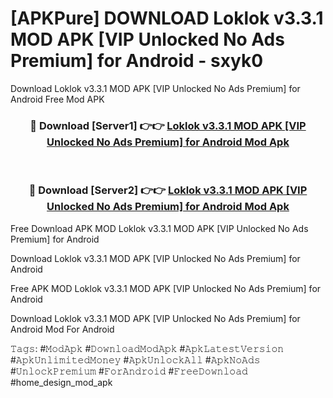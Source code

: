 # [APKPure] DOWNLOAD Loklok v3.3.1 MOD APK [VIP Unlocked No Ads Premium] for Android - sxyk0
Download Loklok v3.3.1 MOD APK [VIP Unlocked No Ads Premium] for Android Free Mod APK

<div align="center">
<h3>🔴 Download [Server1] 👉👉 <a href="https://apk-comot.site?title=Loklok_v3.3.1_MOD_APK_[VIP_Unlocked_No_Ads_Premium]_for_Android">Loklok v3.3.1 MOD APK [VIP Unlocked No Ads Premium] for Android Mod Apk</a></h3><br>

<h3>🔴 Download [Server2] 👉👉 <a href="https://apk-comot.site?title=Loklok_v3.3.1_MOD_APK_[VIP_Unlocked_No_Ads_Premium]_for_Android">Loklok v3.3.1 MOD APK [VIP Unlocked No Ads Premium] for Android Mod Apk</a></h3>
</div>


Free Download APK MOD Loklok v3.3.1 MOD APK [VIP Unlocked No Ads Premium] for Android

Download Loklok v3.3.1 MOD APK [VIP Unlocked No Ads Premium] for Android 

Free APK MOD Loklok v3.3.1 MOD APK [VIP Unlocked No Ads Premium] for Android 

Download Loklok v3.3.1 MOD APK [VIP Unlocked No Ads Premium] for Android Mod For Android

𝚃𝚊𝚐𝚜: #𝙼𝚘𝚍𝙰𝚙𝚔 #𝙳𝚘𝚠𝚗𝚕𝚘𝚊𝚍𝙼𝚘𝚍𝙰𝚙𝚔 #𝙰𝚙𝚔𝙻𝚊𝚝𝚎𝚜𝚝𝚅𝚎𝚛𝚜𝚒𝚘𝚗 #𝙰𝚙𝚔𝚄𝚗𝚕𝚒𝚖𝚒𝚝𝚎𝚍𝙼𝚘𝚗𝚎𝚢 #𝙰𝚙𝚔𝚄𝚗𝚕𝚘𝚌𝚔𝙰𝚕𝚕 #𝙰𝚙𝚔𝙽𝚘𝙰𝚍𝚜 #𝚄𝚗𝚕𝚘𝚌𝚔𝙿𝚛𝚎𝚖𝚒𝚞𝚖 #𝙵𝚘𝚛𝙰𝚗𝚍𝚛𝚘𝚒𝚍 #𝙵𝚛𝚎𝚎𝙳𝚘𝚠𝚗𝚕𝚘𝚊𝚍 #home_design_mod_apk
